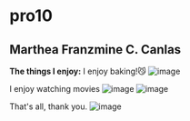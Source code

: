# pro10 
## Marthea Franzmine C. Canlas 
**The things I enjoy:**
I enjoy baking!😼
![image](https://github.com/user-attachments/assets/886bef21-3a85-4d3a-a29b-4c2e309e6b89) 


I enjoy watching movies
![image](https://github.com/user-attachments/assets/8934ca26-3270-4248-a6de-9b38565b6465)
![image](https://github.com/user-attachments/assets/85ddcb7d-887b-4b1d-adbe-60fb34a8fccd)


That's all, thank you. 
![image](https://github.com/user-attachments/assets/56ebcd85-d00e-4ef7-b793-bd20f7a180d0)
